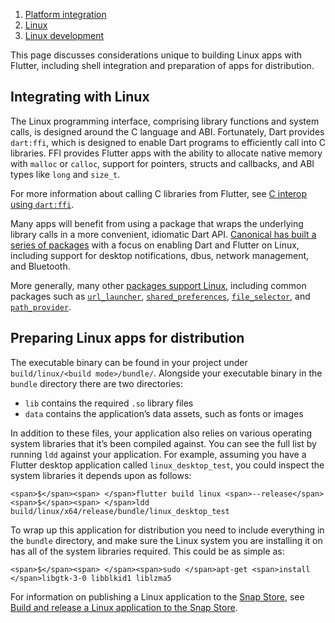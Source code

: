1.  [Platform integration](https://docs.flutter.dev/platform-integration)
2.  [Linux](https://docs.flutter.dev/platform-integration/linux)
3.  [Linux development](https://docs.flutter.dev/platform-integration/linux/building)

This page discusses considerations unique to building Linux apps with Flutter, including shell integration and preparation of apps for distribution.

## Integrating with Linux

The Linux programming interface, comprising library functions and system calls, is designed around the C language and ABI. Fortunately, Dart provides `dart:ffi`, which is designed to enable Dart programs to efficiently call into C libraries. FFI provides Flutter apps with the ability to allocate native memory with `malloc` or `calloc`, support for pointers, structs and callbacks, and ABI types like `long` and `size_t`.

For more information about calling C libraries from Flutter, see [C interop using `dart:ffi`](https://dart.dev/guides/libraries/c-interop).

Many apps will benefit from using a package that wraps the underlying library calls in a more convenient, idiomatic Dart API. [Canonical has built a series of packages](https://pub.dev/publishers/canonical.com/packages) with a focus on enabling Dart and Flutter on Linux, including support for desktop notifications, dbus, network management, and Bluetooth.

More generally, many other [packages support Linux](https://pub.dev/packages?q=platform%3Alinux), including common packages such as [`url_launcher`](https://pub.dev/packages/url_launcher), [`shared_preferences`](https://pub.dev/packages/shared_preferences), [`file_selector`](https://pub.dev/packages/file_selector), and [`path_provider`](https://pub.dev/packages/path_provider).

## Preparing Linux apps for distribution

The executable binary can be found in your project under `build/linux/<build mode>/bundle/`. Alongside your executable binary in the `bundle` directory there are two directories:

-   `lib` contains the required `.so` library files
-   `data` contains the application’s data assets, such as fonts or images

In addition to these files, your application also relies on various operating system libraries that it’s been compiled against. You can see the full list by running `ldd` against your application. For example, assuming you have a Flutter desktop application called `linux_desktop_test`, you could inspect the system libraries it depends upon as follows:

```
<span>$</span><span> </span>flutter build linux <span>--release</span>
<span>$</span><span> </span>ldd build/linux/x64/release/bundle/linux_desktop_test
```

To wrap up this application for distribution you need to include everything in the `bundle` directory, and make sure the Linux system you are installing it on has all of the system libraries required. This could be as simple as:

```
<span>$</span><span> </span><span>sudo </span>apt-get <span>install </span>libgtk-3-0 libblkid1 liblzma5
```

For information on publishing a Linux application to the [Snap Store](https://snapcraft.io/store), see [Build and release a Linux application to the Snap Store](https://docs.flutter.dev/deployment/linux).